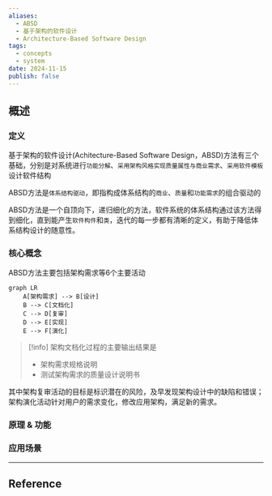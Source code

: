 ```yaml
---
aliases:
  - ABSD
  - 基于架构的软件设计
  - Architecture-Based Software Design
tags:
  - concepts
  - system
date: 2024-11-15
publish: false
---
```


## 概述

### 定义

基于架构的软件设计(Achitecture-Based Software Design，ABSD)方法有三个基础，分别是对系统进行`功能分解`、`采用架构风格实现质量属性与商业需求`、`采用软件模板`设计软件结构

ABSD方法是`体系结构驱动`，即指构成体系结构的`商业`、`质量`和`功能需求`的组合驱动的

ABSD方法是一个自顶向下，递归细化的方法，软件系统的体系结构通过该方法得到细化，直到能产生`软件构件`和`类`，迭代的每一步都有清晰的定义，有助于降低体系结构设计的随意性。
 
### 核心概念

ABSD方法主要包括架构需求等6个主要活动

```mermaid
graph LR
	A[架构需求] --> B[设计]
	B --> C[文档化]
	C --> D[复审]
	D --> E[实现]
	E --> F[演化]
```

> [!info] 架构文档化过程的主要输出结果是
> - 架构需求规格说明
> - 测试架构需求的质量设计说明书
> 

其中架构复审活动的目标是标识潜在的风险，及早发现架构设计中的缺陷和错误；架构演化活动针对用户的需求变化，修改应用架构，满足新的需求。

### 原理 & 功能

### 应用场景


***
## Reference


